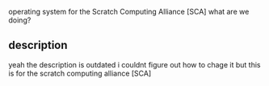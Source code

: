 operating system for the Scratch Computing Alliance [SCA]
what are we doing?
## description
yeah the description is outdated i couldnt figure out how to chage it
but this is for the scratch computing alliance [SCA]
